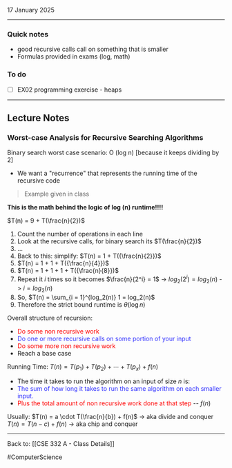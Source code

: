 17 January 2025

---
### Quick notes
- good recursive calls call on something that is smaller
- Formulas provided in exams (log, math)

### To do
- [ ] EX02 programming exercise - heaps

---
## Lecture Notes

### Worst-case Analysis for Recursive Searching Algorithms

Binary search worst case scenario: O (log n) [because it keeps dividing by 2]
- We want a "recurrence" that represents the running time of the recursive code

> Example given in class

**This is the math behind the logic of log (n) runtime!!!!**

$T(n) = 9 + T(\frac{n}{2})$  
1. Count the number of operations in each line
2. Look at the recursive calls, for binary search its $T(\frac{n}{2})$
3. ...
4. Back to this: simplify: $T(n) = 1 + T({\frac{n}{2}})$  
5. $T(n) = 1 + 1 + T({\frac{n}{4}})$  
6. $T(n) = 1 + 1 + 1 + T({\frac{n}{8}})$  
7. Repeat it $i$ times so it becomes $\frac{n}{2^i} = 1$ -> $log_2(2^i) = log_2(n)$ -> $i = log_2(n)$
8. So, $T(n) = \sum_{i = 1}^{log_2(n)} 1 = log_2(n)$
9. Therefore the strict bound runtime is $\theta (\log n)$


Overall structure of recursion:
- <span style="color:rgb(255, 0, 0)">Do some non recursive work</span>
- <span style="color:rgb(50, 50, 255)">Do one or more recursive calls on some portion of your input</span>
- <span style="color:rgb(255, 0, 0)">Do some more non recursive work</span>
- Reach a base case

Running Time: $T(n) = T(p_1) + T(p_2) + \cdots + T(p_x) + f(n)$
- The time it takes to run the algorithm on an input of size $n$ is:
- <span style="color:rgb(50,50, 255)">The sum of how long it takes to run the same algorithm on each smaller input.</span>
- <span style="color:rgb(255, 0, 0)">Plus the total amount of non recursive work done at that step</span> -- $f(n)$

Usually: $T(n) = a \cdot T(\frac{n}{b}) + f(n)$  -> aka divide and conquer
	    $T(n) = T(n - c) + f(n)$ -> aka chip and conquer


---
Back to: [[CSE 332 A - Class Details]]

#ComputerScience